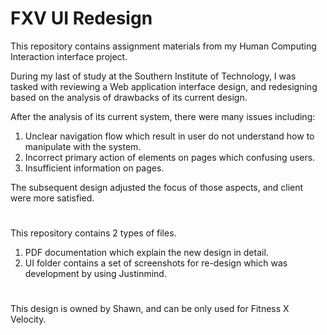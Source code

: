 # FXV UI Redesign

This repository contains assignment materials from my Human Computing Interaction interface project.

During my last of study at the Southern Institute of Technology, I was tasked with reviewing a Web application interface design, and redesigning based on the analysis of drawbacks of its current design. 

After the analysis of its current system, there were many issues including:
1. Unclear navigation flow which result in user do not understand how to manipulate with the system.
2. Incorrect primary action of elements on pages which confusing users.
3. Insufficient information on pages.

The subsequent design adjusted the focus of those aspects, and client were more satisfied.

#
This repository contains 2 types of files.
1. PDF documentation which explain the new design in detail.
2. UI folder contains a set of screenshots for re-design which was development by using Justinmind.

#
This design is owned by Shawn, and can be only used for Fitness X Velocity.
